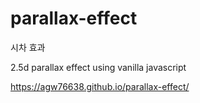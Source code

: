 # parallax-effect

시차 효과

2.5d parallax effect using vanilla javascript

https://agw76638.github.io/parallax-effect/

